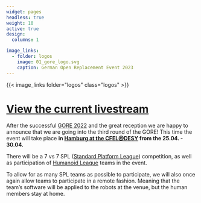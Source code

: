 ```yaml
---
widget: pages
headless: true
weight: 10
active: true
design:
  columns: 1

image_links:
  - folder: logos
    image: 01_gore_logo.svg
    caption: German Open Replacement Event 2023
---
```


{{< image_links folder="logos" class="logos" >}}

<h1 class="livestream_link">
  <a href="https://youtube.com/RoboCupSPL/live" target="_blank" rel="noopener">
    View the current livestream 
  </a>
</h1>

After the successful [GORE 2022](/previous/2022/) and the great reception we are happy to announce that we are going into the third round of the GORE!
This time the event will take place **in [Hamburg at the CFEL@DESY](https://www.desy.de/research/cooperations__institutes/cfel/index_eng.html) from the 25.04. - 30.04.**

There will be a 7 vs 7 SPL ([Standard Platform League](https://spl.robocup.org/)) competition, as well as participation of [Humanoid League](https://humanoid.robocup.org/) teams in the event.

To allow for as many SPL teams as possible to participate, we will also once again allow teams to participate in a remote fashion. 
Meaning that the team’s software will be applied to the robots at the venue, but the human members stay at home.
